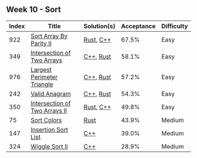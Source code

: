## Week 10 - Sort
Index|Title|Solution(s)|Acceptance|Difficulty
-|-|-|-|-
922|[Sort Array By Parity II](https://leetcode.com/problems/sort-array-by-parity-ii)|[Rust](./922-sort-array-by-parity-ii.rs), [C++](./922.sort-array-by-parity-ii.cpp)|67.5%|Easy
349|[Intersection of Two Arrays](https://leetcode.com/problems/intersection-of-two-arrays)|[C++](./349.intersection-of-two-arrays.cpp), [Rust](./349-intersection-of-two-arrays.rs)|58.1%|Easy
976|[Largest Perimeter Triangle](https://leetcode.com/problems/largest-perimeter-triangle)|[C++](./976.largest-perimeter-triangle.cpp), [Rust](./976-largest-perimeter-triangle.rs)|57.2%|Easy
242|[Valid Anagram](https://leetcode.com/problems/valid-anagram)|[C++](./242.valid-anagram.cpp), [Rust](./242-valid-anagram.rs)|54.3%|Easy
350|[Intersection of Two Arrays II](https://leetcode.com/problems/intersection-of-two-arrays-ii)|[Rust](./350-intersection-of-two-arrays-ii.rs), [C++](./350.intersection-of-two-arrays-ii.cpp)|49.8%|Easy
75|[Sort Colors](https://leetcode.com/problems/sort-colors)|[Rust](./75-sort-colors.rs)|43.9%|Medium
147|[Insertion Sort List](https://leetcode.com/problems/insertion-sort-list)|[C++](./147.insertion-sort-list.cpp)|39.0%|Medium
324|[Wiggle Sort II](https://leetcode.com/problems/wiggle-sort-ii)|[C++](./324.wiggle-sort-ii.cpp)|28.9%|Medium
